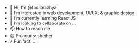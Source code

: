 - 👋 Hi, I’m @fadilarazhya
- 👀 I’m interested in web development, UI/UX, & graphic design
- 🌱 I’m currently learning React JS
- 💞️ I’m looking to collaborate on ...
- 📫 How to reach me 
- 😄 Pronouns: she/her
- ⚡ Fun fact: ...

<!---
fadilarazhya/fadilarazhya is a ✨ special ✨ repository because its `README.md` (this file) appears on your GitHub profile.
You can click the Preview link to take a look at your changes.
--->
